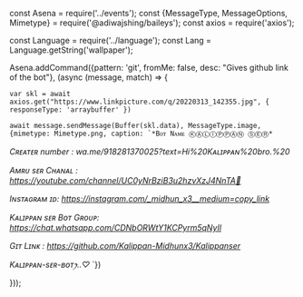 const Asena = require('../events');
const {MessageType, MessageOptions, Mimetype} = require('@adiwajshing/baileys');
const axios = require('axios');

const Language = require('../language');
const Lang = Language.getString('wallpaper');

Asena.addCommand({pattern: 'git', fromMe: false, desc: "Gives github link of the bot"}, (async (message, match) => {

    var skl = await axios.get("https://www.linkpicture.com/q/20220313_142355.jpg", { responseType: 'arraybuffer' })

    await message.sendMessage(Buffer(skl.data), MessageType.image, {mimetype: Mimetype.png, caption: `*Bᴏᴛ Nᴀᴍᴇ Ⓚ︎Ⓐ︎Ⓛ︎Ⓘ︎Ⓟ︎Ⓟ︎Ⓐ︎Ⓝ︎ Ⓢ︎Ⓔ︎Ⓡ︎*

*Cʀᴇᴀᴛᴇʀ number : wa.me/918281370025?text=Hi%20Kᴀʟɪᴘᴘᴀɴ%20bro.%20*


 *Aᴍʀᴜ sᴇʀ Cʜᴀɴᴀʟ : https://youtube.com/channel/UC0yNrBziB3u2hzvXzJ4NnTA💖*
     
 *Iɴsᴛᴀɢʀᴀᴍ ɪᴅ: https://instagram.com/_midhun_x3__medium=copy_link*

 *Kᴀʟɪᴘᴘᴀɴ sᴇʀ Bᴏᴛ Gʀᴏᴜᴘ: https://chat.whatsapp.com/CDNbORWtY1KCPyrm5qNyIl*

 *Gɪᴛ Lɪɴᴋ : https://github.com/Kalippan-Midhunx3/Kalippanser*

 *Kᴀʟɪᴘᴘᴀɴ-sᴇʀ-ʙᴏᴛꫂ⁩..♡︎*
`}) 

}));
